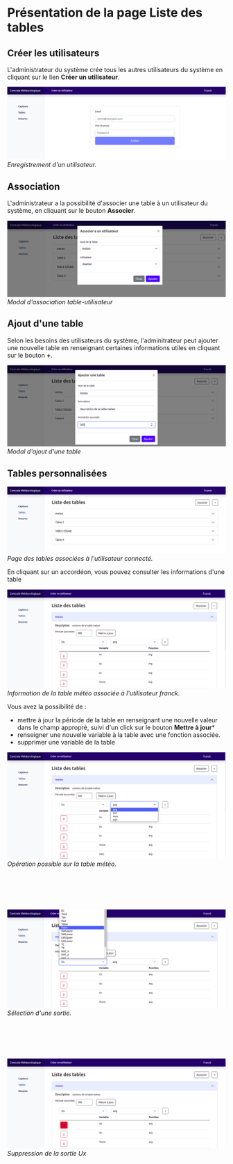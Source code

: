 #  Présentation de la page **Liste des tables**


## Créer les utilisateurs

L'administrateur du système crée tous les autres utilisateurs du système en cliquant sur le lien **Créer un utilisateur**.

![user register](img/table/table8.png) </br>
*Enregistrement d'un utilisateur.*



## Association

L'administrateur a la possibilité d'associer une table à un utilisateur du système, en cliquant sur le bouton **Associer**.


![Association](img/table/table6.png) </br>
*Modal d'association table-utilisateur*

## Ajout d'une table

Selon les besoins des utilisateurs du système, l'adminitrateur peut ajouter une nouvelle table en renseignant certaines informations utiles en cliquant sur le bouton **+**.


![Ajout](img/table/table7.png) </br>
*Modal d'ajout d'une table*


## Tables personnalisées

![Authentification](img/table/table1.png) </br>
*Page des tables associées à l'utilisateur connecté.*


En cliquant sur un accordéon, vous pouvez consulter les informations d'une table

![Table météo](img/table/table2.png) </br>
*Information de la table météo associée à l'utilisateur franck.*


Vous avez la possibilité de : 

- mettre à jour la période de la table en renseignant une nouvelle valeur dans le champ appropré, suivi d'un click sur le bouton **Mettre à jour***
- renseigner une nouvelle variable à la table avec une fonction associée.
- supprimer une variable de la table

![Opération sur une table](img/table/table3.png) </br>
*Opération possible sur la table météo.*

</br>
</br>
</br>
</br>

![enregistrement d'une sortie dans la table](img/table/table4.png) </br>
*Sélection d'une sortie.*

</br>
</br>
</br>
</br>

![suppression de Ux](/img/table/table5.png) </br>
*Suppression de la sortie Ux*
